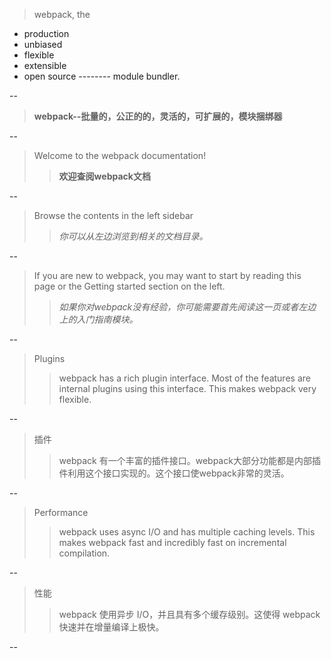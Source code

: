 > webpack, the
* production
* unbiased
* flexible
* extensible
* open source -------- module bundler.

--
> __webpack--批量的，公正的的，灵活的，可扩展的，模块捆绑器__

--
> Welcome to the webpack documentation!
>> __欢迎查阅webpack文档__

--
> Browse the contents in the left sidebar
>> *你可以从左边浏览到相关的文档目录。*

--
> If you are new to webpack, you may want to start by reading this page or the Getting started section on the left.
>> *如果你对webpack没有经验，你可能需要首先阅读这一页或者左边上的入门指南模块。*

--
> Plugins
>> webpack has a rich plugin interface. Most of the features are internal plugins using this interface. This makes webpack very flexible.

--
> 插件
>> webpack 有一个丰富的插件接口。webpack大部分功能都是内部插件利用这个接口实现的。这个接口使webpack非常的灵活。

--
> Performance
>> webpack uses async I/O and has multiple caching levels. This makes webpack fast and incredibly fast on incremental compilation.

--
> 性能
>> webpack 使用异步 I/O，并且具有多个缓存级别。这使得 webpack 快速并在增量编译上极快。

--
 
